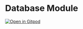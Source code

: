 # Database Module

[![Open in Gitpod](https://gitpod.io/button/open-in-gitpod.svg)](https://gitpod.io/#https://github.com/rijkvp/databases_module)
